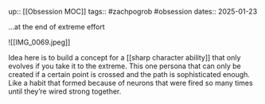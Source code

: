 up:: [[Obsession MOC]]
tags:: #zachpogrob #obsession 
dates:: 2025-01-23

…at the end of extreme effort

![[IMG_0069.jpeg]]

Idea here is to build a concept for a [[sharp character ability]] that only evolves if you take it to the extreme.
This one persona that can only be created if a certain point is crossed and the path is sophisticated enough.
Like a habit that formed because of neurons that were fired so many times until they’re wired strong together.